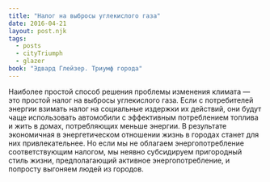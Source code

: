 ```yaml
---
title: "Налог на выбросы углекислого газа"
date: 2016-04-21
layout: post.njk
tags:
  - posts
  - cityTriumph
  - glazer
book: "Эдвард Глейзер. Триумф города"
---
```


Наиболее простой способ решения проблемы изменения климата — это простой налог на выбросы углекислого газа. Если с потребителей энергии взимать налог на социальные издержки их действий, они будут чаще использовать автомобили с эффективным потреблением топлива и жить в домах, потребляющих меньше энергии. В результате экономичная в энергетическом отношении жизнь в городах станет для них привлекательнее. Но если мы не облагаем энергопотребление соответствующим налогом, мы неявно субсидируем пригородный стиль жизни, предполагающий активное энергопотребление, и попросту выгоняем людей из городов.
